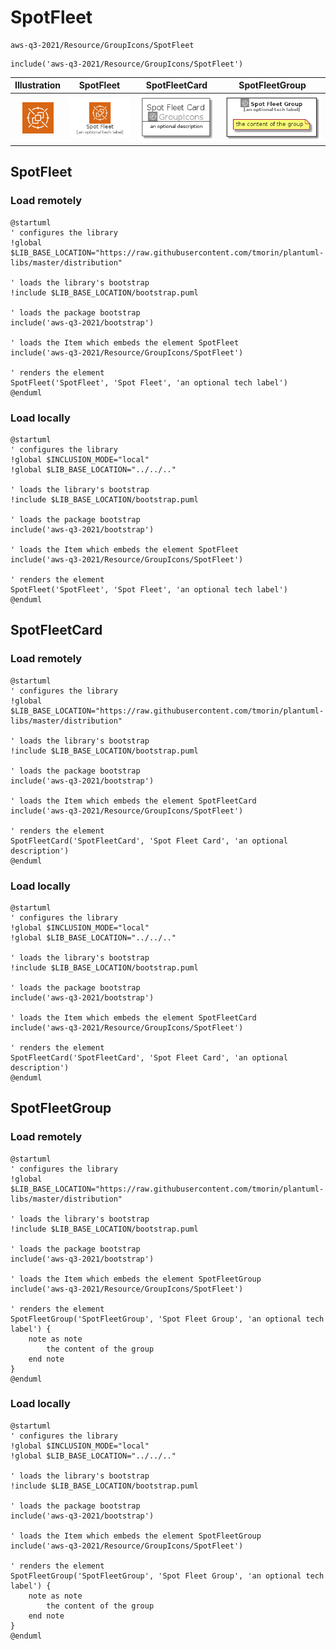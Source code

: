 # SpotFleet


```text
aws-q3-2021/Resource/GroupIcons/SpotFleet
```

```text
include('aws-q3-2021/Resource/GroupIcons/SpotFleet')
```



| Illustration | SpotFleet | SpotFleetCard | SpotFleetGroup |
| :---: | :---: | :---: | :---: |
| ![illustration for Illustration](../../../aws-q3-2021/Resource/GroupIcons/SpotFleet.png) | ![illustration for SpotFleet](../../../aws-q3-2021/Resource/GroupIcons/SpotFleet.Local.png) | ![illustration for SpotFleetCard](../../../aws-q3-2021/Resource/GroupIcons/SpotFleetCard.Local.png) | ![illustration for SpotFleetGroup](../../../aws-q3-2021/Resource/GroupIcons/SpotFleetGroup.Local.png) |




## SpotFleet

### Load remotely
```plantuml
@startuml
' configures the library
!global $LIB_BASE_LOCATION="https://raw.githubusercontent.com/tmorin/plantuml-libs/master/distribution"

' loads the library's bootstrap
!include $LIB_BASE_LOCATION/bootstrap.puml

' loads the package bootstrap
include('aws-q3-2021/bootstrap')

' loads the Item which embeds the element SpotFleet
include('aws-q3-2021/Resource/GroupIcons/SpotFleet')

' renders the element
SpotFleet('SpotFleet', 'Spot Fleet', 'an optional tech label')
@enduml
```

### Load locally
```plantuml
@startuml
' configures the library
!global $INCLUSION_MODE="local"
!global $LIB_BASE_LOCATION="../../.."

' loads the library's bootstrap
!include $LIB_BASE_LOCATION/bootstrap.puml

' loads the package bootstrap
include('aws-q3-2021/bootstrap')

' loads the Item which embeds the element SpotFleet
include('aws-q3-2021/Resource/GroupIcons/SpotFleet')

' renders the element
SpotFleet('SpotFleet', 'Spot Fleet', 'an optional tech label')
@enduml
```

## SpotFleetCard

### Load remotely
```plantuml
@startuml
' configures the library
!global $LIB_BASE_LOCATION="https://raw.githubusercontent.com/tmorin/plantuml-libs/master/distribution"

' loads the library's bootstrap
!include $LIB_BASE_LOCATION/bootstrap.puml

' loads the package bootstrap
include('aws-q3-2021/bootstrap')

' loads the Item which embeds the element SpotFleetCard
include('aws-q3-2021/Resource/GroupIcons/SpotFleet')

' renders the element
SpotFleetCard('SpotFleetCard', 'Spot Fleet Card', 'an optional description')
@enduml
```

### Load locally
```plantuml
@startuml
' configures the library
!global $INCLUSION_MODE="local"
!global $LIB_BASE_LOCATION="../../.."

' loads the library's bootstrap
!include $LIB_BASE_LOCATION/bootstrap.puml

' loads the package bootstrap
include('aws-q3-2021/bootstrap')

' loads the Item which embeds the element SpotFleetCard
include('aws-q3-2021/Resource/GroupIcons/SpotFleet')

' renders the element
SpotFleetCard('SpotFleetCard', 'Spot Fleet Card', 'an optional description')
@enduml
```

## SpotFleetGroup

### Load remotely
```plantuml
@startuml
' configures the library
!global $LIB_BASE_LOCATION="https://raw.githubusercontent.com/tmorin/plantuml-libs/master/distribution"

' loads the library's bootstrap
!include $LIB_BASE_LOCATION/bootstrap.puml

' loads the package bootstrap
include('aws-q3-2021/bootstrap')

' loads the Item which embeds the element SpotFleetGroup
include('aws-q3-2021/Resource/GroupIcons/SpotFleet')

' renders the element
SpotFleetGroup('SpotFleetGroup', 'Spot Fleet Group', 'an optional tech label') {
    note as note
        the content of the group
    end note
}
@enduml
```

### Load locally
```plantuml
@startuml
' configures the library
!global $INCLUSION_MODE="local"
!global $LIB_BASE_LOCATION="../../.."

' loads the library's bootstrap
!include $LIB_BASE_LOCATION/bootstrap.puml

' loads the package bootstrap
include('aws-q3-2021/bootstrap')

' loads the Item which embeds the element SpotFleetGroup
include('aws-q3-2021/Resource/GroupIcons/SpotFleet')

' renders the element
SpotFleetGroup('SpotFleetGroup', 'Spot Fleet Group', 'an optional tech label') {
    note as note
        the content of the group
    end note
}
@enduml
```

